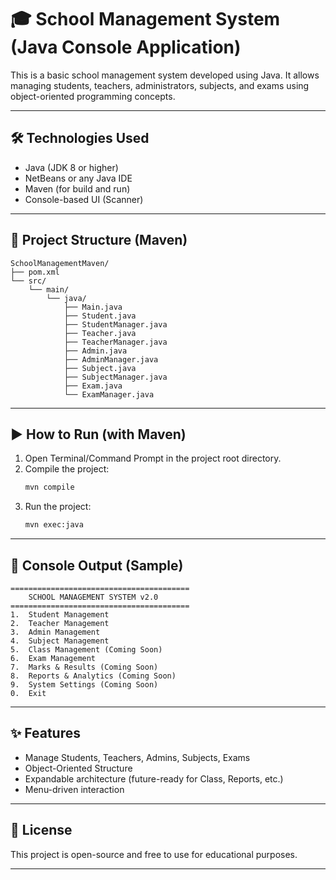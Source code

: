 # 🎓 School Management System (Java Console Application)

This is a basic school management system developed using Java. It allows managing students, teachers, administrators, subjects, and exams using object-oriented programming concepts.

---

## 🛠 Technologies Used

- Java (JDK 8 or higher)
- NetBeans or any Java IDE
- Maven (for build and run)
- Console-based UI (Scanner)

---

## 📁 Project Structure (Maven)

```
SchoolManagementMaven/
├── pom.xml
└── src/
    └── main/
        └── java/
            ├── Main.java
            ├── Student.java
            ├── StudentManager.java
            ├── Teacher.java
            ├── TeacherManager.java
            ├── Admin.java
            ├── AdminManager.java
            ├── Subject.java
            ├── SubjectManager.java
            ├── Exam.java
            └── ExamManager.java
```

---

## ▶️ How to Run (with Maven)

1. Open Terminal/Command Prompt in the project root directory.
2. Compile the project:
   ```bash
   mvn compile
   ```
3. Run the project:
   ```bash
   mvn exec:java
   ```

---

## 📸 Console Output (Sample)

```
========================================
    SCHOOL MANAGEMENT SYSTEM v2.0
========================================
1.  Student Management
2.  Teacher Management
3.  Admin Management
4.  Subject Management
5.  Class Management (Coming Soon)
6.  Exam Management
7.  Marks & Results (Coming Soon)
8.  Reports & Analytics (Coming Soon)
9.  System Settings (Coming Soon)
0.  Exit
```

---

## ✨ Features

- Manage Students, Teachers, Admins, Subjects, Exams
- Object-Oriented Structure
- Expandable architecture (future-ready for Class, Reports, etc.)
- Menu-driven interaction

---

## 📜 License

This project is open-source and free to use for educational purposes.

---

